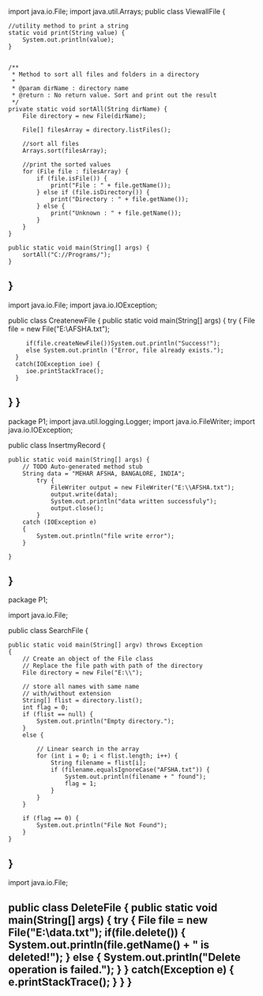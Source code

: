 import java.io.File;
import java.util.Arrays;
public class ViewallFile {

    //utility method to print a string
    static void print(String value) {
        System.out.println(value);
    }


    /**
     * Method to sort all files and folders in a directory
     *
     * @param dirName : directory name
     * @return : No return value. Sort and print out the result
     */
    private static void sortAll(String dirName) {
        File directory = new File(dirName);

        File[] filesArray = directory.listFiles();

        //sort all files
        Arrays.sort(filesArray);

        //print the sorted values
        for (File file : filesArray) {
            if (file.isFile()) {
                print("File : " + file.getName());
            } else if (file.isDirectory()) {
                print("Directory : " + file.getName());
            } else {
                print("Unknown : " + file.getName());
            }
        }
    }

    public static void main(String[] args) {
        sortAll("C://Programs/");
    }

}
------------------------------------------------------------
import java.io.File;
import java.io.IOException;

public class CreatenewFile {
   public static void main(String[] args) {
      try {
         File file = new File("E:\\AFSHA.txt");
         
         if(file.createNewFile())System.out.println("Success!");
         else System.out.println ("Error, file already exists.");
      }
      catch(IOException ioe) {
         ioe.printStackTrace();
      }
   }
}
-------------------------------------------------------
package P1;
import java.util.logging.Logger;
import java.io.FileWriter;
import java.io.IOException;

public class InsertmyRecord {

	public static void main(String[] args) {
		// TODO Auto-generated method stub
		String data = "MEHAR AFSHA, BANGALORE, INDIA";
			try {
				FileWriter output = new FileWriter("E:\\AFSHA.txt");
				output.write(data);
				System.out.println("data written successfuly");
				output.close();
			}
		catch (IOException e)
		{
			System.out.println("file write error");
		}

	}

}
-------------------------------------------------------
package P1;

import java.io.File;

public class SearchFile {
    
    public static void main(String[] argv) throws Exception
    {
        // Create an object of the File class
        // Replace the file path with path of the directory
        File directory = new File("E:\\");
  
        // store all names with same name
        // with/without extension
        String[] flist = directory.list();
        int flag = 0;
        if (flist == null) {
            System.out.println("Empty directory.");
        }
        else {
  
            // Linear search in the array
            for (int i = 0; i < flist.length; i++) {
                String filename = flist[i];
                if (filename.equalsIgnoreCase("AFSHA.txt")) {
                    System.out.println(filename + " found");
                    flag = 1;
                }
            }
        }
  
        if (flag == 0) {
            System.out.println("File Not Found");
        }
    }
}
---------------------------------------------------
import java.io.File;

public class DeleteFile { 
   public static void main(String[] args) { 
      try { 
         File file = new File("E:\\data.txt");
         if(file.delete()) { 
            System.out.println(file.getName() + " is deleted!");
         } else {
            System.out.println("Delete operation is failed.");
    		}
      } catch(Exception e) {
         e.printStackTrace();
      }
   }
}   
------------------------------------------------------------
